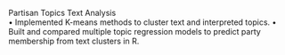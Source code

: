 Partisan Topics Text Analysis          
• Implemented K-means methods to cluster text and interpreted topics. 
• Built and compared multiple topic regression models to predict party membership from text clusters in R.  
